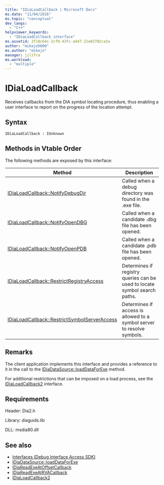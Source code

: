 ```yaml
---
title: "IDiaLoadCallback | Microsoft Docs"
ms.date: "11/04/2016"
ms.topic: "conceptual"
dev_langs:
  - "C++"
helpviewer_keywords:
  - "IDiaLoadCallback interface"
ms.assetid: 2f18c64c-2cf0-43fc-a447-21e82702ca2a
author: "mikejo5000"
ms.author: "mikejo"
manager: jillfra
ms.workload:
  - "multiple"
---
```

# IDiaLoadCallback
Receives callbacks from the DIA symbol locating procedure, thus enabling a user interface to report on the progress of the location attempt.

## Syntax

```
IDiaLoadCallback : IUnknown
```

## Methods in Vtable Order
 The following methods are exposed by this interface:

|Method|Description|
|------------|-----------------|
|[IDiaLoadCallback::NotifyDebugDir](../../debugger/debug-interface-access/idialoadcallback-notifydebugdir.md)|Called when a debug directory was found in the .exe file.|
|[IDiaLoadCallback::NotifyOpenDBG](../../debugger/debug-interface-access/idialoadcallback-notifyopendbg.md)|Called when a candidate .dbg file has been opened.|
|[IDiaLoadCallback::NotifyOpenPDB](../../debugger/debug-interface-access/idialoadcallback-notifyopenpdb.md)|Called when a candidate .pdb file has been opened.|
|[IDiaLoadCallback::RestrictRegistryAccess](../../debugger/debug-interface-access/idialoadcallback-restrictregistryaccess.md)|Determines if registry queries can be used to locate symbol search paths.|
|[IDiaLoadCallback::RestrictSymbolServerAccess](../../debugger/debug-interface-access/idialoadcallback-restrictsymbolserveraccess.md)|Determines if access is allowed to a symbol server to resolve symbols.|

## Remarks
 The client application implements this interface and provides a reference to it in the call to the [IDiaDataSource::loadDataForExe](../../debugger/debug-interface-access/idiadatasource-loaddataforexe.md) method.

 For additional restrictions that can be imposed on a load process, see the [IDiaLoadCallback2](../../debugger/debug-interface-access/idialoadcallback2.md) interface.

## Requirements
 Header: Dia2.h

 Library: diaguids.lib

 DLL: msdia80.dll

## See also
- [Interfaces (Debug Interface Access SDK)](../../debugger/debug-interface-access/interfaces-debug-interface-access-sdk.md)
- [IDiaDataSource::loadDataForExe](../../debugger/debug-interface-access/idiadatasource-loaddataforexe.md)
- [IDiaReadExeAtOffsetCallback](../../debugger/debug-interface-access/idiareadexeatoffsetcallback.md)
- [IDiaReadExeAtRVACallback](../../debugger/debug-interface-access/idiareadexeatrvacallback.md)
- [IDiaLoadCallback2](../../debugger/debug-interface-access/idialoadcallback2.md)